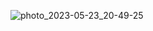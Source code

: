 ![photo_2023-05-23_20-49-25](https://github.com/yungenie/algorithm/assets/28051638/e3c33947-8c92-43e1-84c5-bd1f7cd9ff8f)
